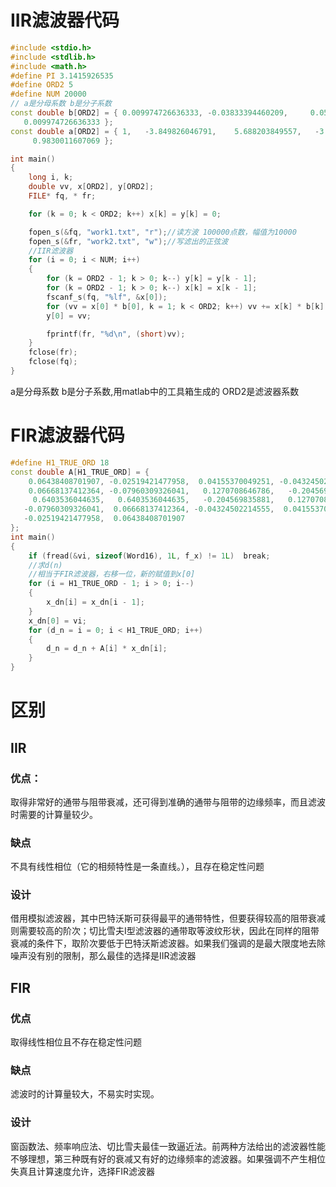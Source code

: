 # IIR滤波器代码
```cpp
#include <stdio.h>
#include <stdlib.h>
#include <math.h>
#define PI 3.1415926535
#define ORD2 5
#define NUM 20000
// a是分母系数 b是分子系数
const double b[ORD2] = { 0.009974726636333, -0.03833394460209,     0.05676259683, -0.03833394460209,
   0.009974726636333 };
const double a[ORD2] = { 1,   -3.849826046791,    5.688203849557,   -3.816962873623,
	 0.9830011607069 };

int main()
{
	long i, k;
	double vv, x[ORD2], y[ORD2];
	FILE* fq, * fr;

	for (k = 0; k < ORD2; k++) x[k] = y[k] = 0;

	fopen_s(&fq, "work1.txt", "r");//读方波 100000点数，幅值为10000
	fopen_s(&fr, "work2.txt", "w");//写滤出的正弦波
	//IIR滤波器
	for (i = 0; i < NUM; i++)
	{
		for (k = ORD2 - 1; k > 0; k--) y[k] = y[k - 1];
		for (k = ORD2 - 1; k > 0; k--) x[k] = x[k - 1];
		fscanf_s(fq, "%lf", &x[0]);
		for (vv = x[0] * b[0], k = 1; k < ORD2; k++) vv += x[k] * b[k] - y[k] * a[k];
		y[0] = vv;

		fprintf(fr, "%d\n", (short)vv);
	}
	fclose(fr);
	fclose(fq);
}
```
a是分母系数 b是分子系数,用matlab中的工具箱生成的
ORD2是滤波器系数


# FIR滤波器代码
```cpp
#define H1_TRUE_ORD 18
const double A[H1_TRUE_ORD] = {
	0.06438408701907, -0.02519421477958,  0.04155370049251, -0.04324502214555,
	0.06668137412364, -0.07960309326041,   0.1270708646786,   -0.204569835881,
	 0.6403536044635,   0.6403536044635,   -0.204569835881,   0.1270708646786,
   -0.07960309326041,  0.06668137412364, -0.04324502214555,  0.04155370049251,
   -0.02519421477958,  0.06438408701907
};
int main()
{
	if (fread(&vi, sizeof(Word16), 1L, f_x) != 1L)  break;
	//求d(n)
	//相当于FIR滤波器，右移一位，新的赋值到x[0]
	for (i = H1_TRUE_ORD - 1; i > 0; i--) 
	{
		x_dn[i] = x_dn[i - 1];
	}
	x_dn[0] = vi;
	for (d_n = i = 0; i < H1_TRUE_ORD; i++) 
	{
		d_n = d_n + A[i] * x_dn[i];
	}
}
```

# 区别
## IIR
### 优点：
取得非常好的通带与阻带衰减，还可得到准确的通带与阻带的边缘频率，而且滤波时需要的计算量较少。
### 缺点
不具有线性相位（它的相频特性是一条直线。），且存在稳定性问题
### 设计
借用模拟滤波器，其中巴特沃斯可获得最平的通带特性，但要获得较高的阻带衰减则需要较高的阶次；切比雪夫I型滤波器的通带取等波纹形状，因此在同样的阻带衰减的条件下，取阶次要低于巴特沃斯滤波器。如果我们强调的是最大限度地去除噪声没有别的限制，那么最佳的选择是IIR滤波器
## FIR
### 优点
取得线性相位且不存在稳定性问题
### 缺点
滤波时的计算量较大，不易实时实现。
### 设计
窗函数法、频率响应法、切比雪夫最佳一致逼近法。前两种方法给出的滤波器性能不够理想，第三种既有好的衰减又有好的边缘频率的滤波器。如果强调不产生相位失真且计算速度允许，选择FIR滤波器